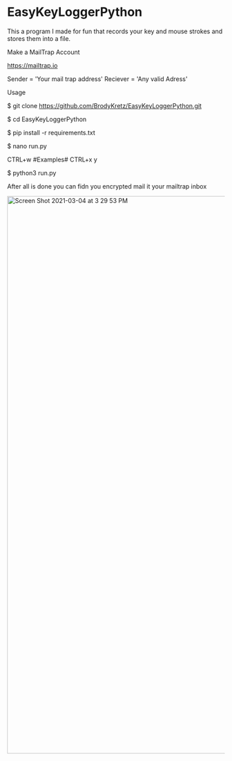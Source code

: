 # EasyKeyLoggerPython
This a program I made for fun that records your key and mouse strokes and stores them into a file.

Make a MailTrap Account

https://mailtrap.io

Sender = 'Your mail trap address'
Reciever = 'Any valid Adress'

Usage 



$ git clone https://github.com/BrodyKretz/EasyKeyLoggerPython.git

$ cd EasyKeyLoggerPython

$ pip install -r requirements.txt

$ nano run.py


CTRL+w 
#Examples#
CTRL+x
y


$ python3 run.py






After all is done you can fidn you encrypted mail it your mailtrap inbox

<img width="1287" alt="Screen Shot 2021-03-04 at 3 29 53 PM" src="https://user-images.githubusercontent.com/43651169/110039459-7b790c00-7cfe-11eb-8d72-39a2b7a1bd10.png">
